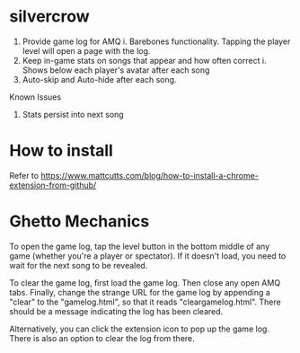 # silvercrow

1. Provide game log for AMQ
  i. Barebones functionality. Tapping the player level will open a page with the log.
2. Keep in-game stats on songs that appear and how often correct
  i. Shows below each player's avatar after each song
3. Auto-skip and Auto-hide after each song.

Known Issues
1. Stats persist into next song

# How to install

Refer to https://www.mattcutts.com/blog/how-to-install-a-chrome-extension-from-github/

# Ghetto Mechanics

To open the game log, tap the level button in the bottom middle of any game (whether you're a player or spectator). If it doesn't load, you need to wait for the next song to be revealed.

To clear the game log, first load the game log. Then close any open AMQ tabs. Finally, change the strange URL for the game log by appending a "clear" to the "gamelog.html", so that it reads "cleargamelog.html". There should be a message indicating the log has been cleared.

Alternatively, you can click the extension icon to pop up the game log. There is also an option to clear the log from there.